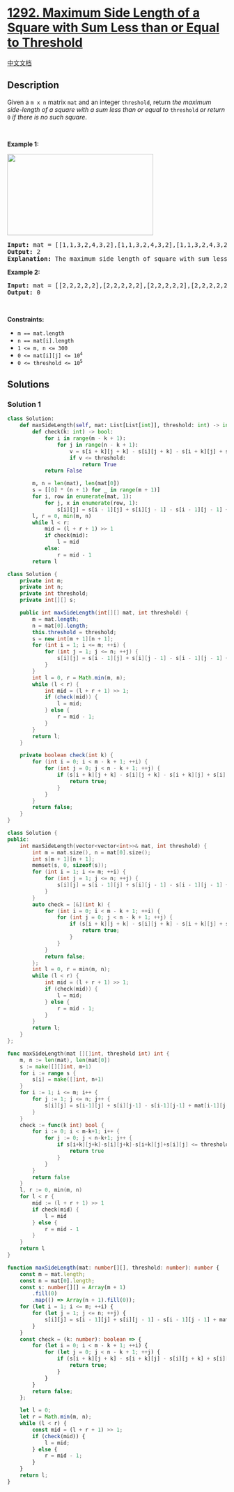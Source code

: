 # [1292. Maximum Side Length of a Square with Sum Less than or Equal to Threshold](https://leetcode.com/problems/maximum-side-length-of-a-square-with-sum-less-than-or-equal-to-threshold)

[中文文档](/solution/1200-1299/1292.Maximum%20Side%20Length%20of%20a%20Square%20with%20Sum%20Less%20than%20or%20Equal%20to%20Threshold/README.md)

<!-- tags:Array,Binary Search,Matrix,Prefix Sum -->

<!-- difficulty:Medium -->

## Description

<p>Given a <code>m x n</code> matrix <code>mat</code> and an integer <code>threshold</code>, return <em>the maximum side-length of a square with a sum less than or equal to </em><code>threshold</code><em> or return </em><code>0</code><em> if there is no such square</em>.</p>

<p>&nbsp;</p>
<p><strong class="example">Example 1:</strong></p>
<img alt="" src="https://fastly.jsdelivr.net/gh/doocs/leetcode@main/solution/1200-1299/1292.Maximum%20Side%20Length%20of%20a%20Square%20with%20Sum%20Less%20than%20or%20Equal%20to%20Threshold/images/e1.png" style="width: 335px; height: 186px;" />
<pre>
<strong>Input:</strong> mat = [[1,1,3,2,4,3,2],[1,1,3,2,4,3,2],[1,1,3,2,4,3,2]], threshold = 4
<strong>Output:</strong> 2
<strong>Explanation:</strong> The maximum side length of square with sum less than 4 is 2 as shown.
</pre>

<p><strong class="example">Example 2:</strong></p>

<pre>
<strong>Input:</strong> mat = [[2,2,2,2,2],[2,2,2,2,2],[2,2,2,2,2],[2,2,2,2,2],[2,2,2,2,2]], threshold = 1
<strong>Output:</strong> 0
</pre>

<p>&nbsp;</p>
<p><strong>Constraints:</strong></p>

<ul>
	<li><code>m == mat.length</code></li>
	<li><code>n == mat[i].length</code></li>
	<li><code>1 &lt;= m, n &lt;= 300</code></li>
	<li><code>0 &lt;= mat[i][j] &lt;= 10<sup>4</sup></code></li>
	<li><code>0 &lt;= threshold &lt;= 10<sup>5</sup></code></li>
</ul>

## Solutions

### Solution 1

<!-- tabs:start -->

```python
class Solution:
    def maxSideLength(self, mat: List[List[int]], threshold: int) -> int:
        def check(k: int) -> bool:
            for i in range(m - k + 1):
                for j in range(n - k + 1):
                    v = s[i + k][j + k] - s[i][j + k] - s[i + k][j] + s[i][j]
                    if v <= threshold:
                        return True
            return False

        m, n = len(mat), len(mat[0])
        s = [[0] * (n + 1) for _ in range(m + 1)]
        for i, row in enumerate(mat, 1):
            for j, x in enumerate(row, 1):
                s[i][j] = s[i - 1][j] + s[i][j - 1] - s[i - 1][j - 1] + x
        l, r = 0, min(m, n)
        while l < r:
            mid = (l + r + 1) >> 1
            if check(mid):
                l = mid
            else:
                r = mid - 1
        return l
```

```java
class Solution {
    private int m;
    private int n;
    private int threshold;
    private int[][] s;

    public int maxSideLength(int[][] mat, int threshold) {
        m = mat.length;
        n = mat[0].length;
        this.threshold = threshold;
        s = new int[m + 1][n + 1];
        for (int i = 1; i <= m; ++i) {
            for (int j = 1; j <= n; ++j) {
                s[i][j] = s[i - 1][j] + s[i][j - 1] - s[i - 1][j - 1] + mat[i - 1][j - 1];
            }
        }
        int l = 0, r = Math.min(m, n);
        while (l < r) {
            int mid = (l + r + 1) >> 1;
            if (check(mid)) {
                l = mid;
            } else {
                r = mid - 1;
            }
        }
        return l;
    }

    private boolean check(int k) {
        for (int i = 0; i < m - k + 1; ++i) {
            for (int j = 0; j < n - k + 1; ++j) {
                if (s[i + k][j + k] - s[i][j + k] - s[i + k][j] + s[i][j] <= threshold) {
                    return true;
                }
            }
        }
        return false;
    }
}
```

```cpp
class Solution {
public:
    int maxSideLength(vector<vector<int>>& mat, int threshold) {
        int m = mat.size(), n = mat[0].size();
        int s[m + 1][n + 1];
        memset(s, 0, sizeof(s));
        for (int i = 1; i <= m; ++i) {
            for (int j = 1; j <= n; ++j) {
                s[i][j] = s[i - 1][j] + s[i][j - 1] - s[i - 1][j - 1] + mat[i - 1][j - 1];
            }
        }
        auto check = [&](int k) {
            for (int i = 0; i < m - k + 1; ++i) {
                for (int j = 0; j < n - k + 1; ++j) {
                    if (s[i + k][j + k] - s[i][j + k] - s[i + k][j] + s[i][j] <= threshold) {
                        return true;
                    }
                }
            }
            return false;
        };
        int l = 0, r = min(m, n);
        while (l < r) {
            int mid = (l + r + 1) >> 1;
            if (check(mid)) {
                l = mid;
            } else {
                r = mid - 1;
            }
        }
        return l;
    }
};
```

```go
func maxSideLength(mat [][]int, threshold int) int {
	m, n := len(mat), len(mat[0])
	s := make([][]int, m+1)
	for i := range s {
		s[i] = make([]int, n+1)
	}
	for i := 1; i <= m; i++ {
		for j := 1; j <= n; j++ {
			s[i][j] = s[i-1][j] + s[i][j-1] - s[i-1][j-1] + mat[i-1][j-1]
		}
	}
	check := func(k int) bool {
		for i := 0; i < m-k+1; i++ {
			for j := 0; j < n-k+1; j++ {
				if s[i+k][j+k]-s[i][j+k]-s[i+k][j]+s[i][j] <= threshold {
					return true
				}
			}
		}
		return false
	}
	l, r := 0, min(m, n)
	for l < r {
		mid := (l + r + 1) >> 1
		if check(mid) {
			l = mid
		} else {
			r = mid - 1
		}
	}
	return l
}
```

```ts
function maxSideLength(mat: number[][], threshold: number): number {
    const m = mat.length;
    const n = mat[0].length;
    const s: number[][] = Array(m + 1)
        .fill(0)
        .map(() => Array(n + 1).fill(0));
    for (let i = 1; i <= m; ++i) {
        for (let j = 1; j <= n; ++j) {
            s[i][j] = s[i - 1][j] + s[i][j - 1] - s[i - 1][j - 1] + mat[i - 1][j - 1];
        }
    }
    const check = (k: number): boolean => {
        for (let i = 0; i < m - k + 1; ++i) {
            for (let j = 0; j < n - k + 1; ++j) {
                if (s[i + k][j + k] - s[i + k][j] - s[i][j + k] + s[i][j] <= threshold) {
                    return true;
                }
            }
        }
        return false;
    };

    let l = 0;
    let r = Math.min(m, n);
    while (l < r) {
        const mid = (l + r + 1) >> 1;
        if (check(mid)) {
            l = mid;
        } else {
            r = mid - 1;
        }
    }
    return l;
}
```

<!-- tabs:end -->

<!-- end -->
